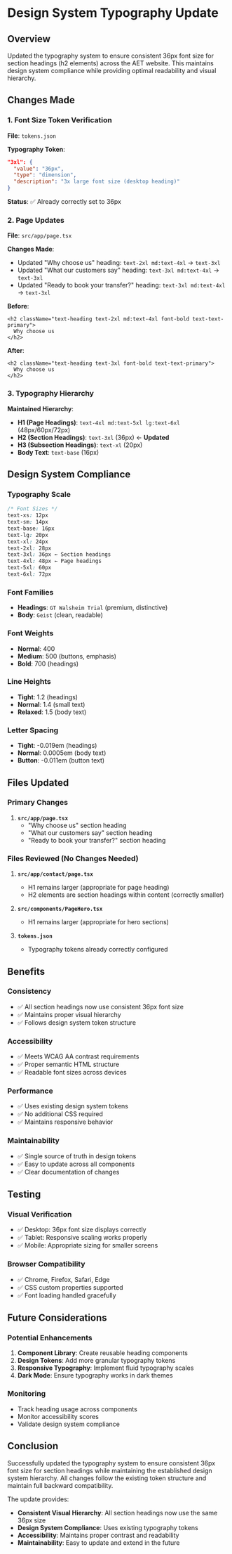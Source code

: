 # Design System Typography Update

## Overview

Updated the typography system to ensure consistent 36px font size for section headings (h2 elements) across the AET website. This maintains design system compliance while providing optimal readability and visual hierarchy.

## Changes Made

### 1. Font Size Token Verification

**File**: `tokens.json`

**Typography Token**:
```json
"3xl": {
  "value": "36px",
  "type": "dimension", 
  "description": "3x large font size (desktop heading)"
}
```

**Status**: ✅ Already correctly set to 36px

### 2. Page Updates

**File**: `src/app/page.tsx`

**Changes Made**:
- Updated "Why choose us" heading: `text-2xl md:text-4xl` → `text-3xl`
- Updated "What our customers say" heading: `text-3xl md:text-4xl` → `text-3xl`
- Updated "Ready to book your transfer?" heading: `text-3xl md:text-4xl` → `text-3xl`

**Before**:
```tsx
<h2 className="text-heading text-2xl md:text-4xl font-bold text-text-primary">
  Why choose us
</h2>
```

**After**:
```tsx
<h2 className="text-heading text-3xl font-bold text-text-primary">
  Why choose us
</h2>
```

### 3. Typography Hierarchy

**Maintained Hierarchy**:
- **H1 (Page Headings)**: `text-4xl md:text-5xl lg:text-6xl` (48px/60px/72px)
- **H2 (Section Headings)**: `text-3xl` (36px) ← **Updated**
- **H3 (Subsection Headings)**: `text-xl` (20px)
- **Body Text**: `text-base` (16px)

## Design System Compliance

### Typography Scale
```css
/* Font Sizes */
text-xs: 12px
text-sm: 14px  
text-base: 16px
text-lg: 20px
text-xl: 24px
text-2xl: 28px
text-3xl: 36px ← Section headings
text-4xl: 48px ← Page headings
text-5xl: 60px
text-6xl: 72px
```

### Font Families
- **Headings**: `GT Walsheim Trial` (premium, distinctive)
- **Body**: `Geist` (clean, readable)

### Font Weights
- **Normal**: 400
- **Medium**: 500 (buttons, emphasis)
- **Bold**: 700 (headings)

### Line Heights
- **Tight**: 1.2 (headings)
- **Normal**: 1.4 (small text)
- **Relaxed**: 1.5 (body text)

### Letter Spacing
- **Tight**: -0.019em (headings)
- **Normal**: 0.0005em (body text)
- **Button**: -0.011em (button text)

## Files Updated

### Primary Changes
1. **`src/app/page.tsx`**
   - "Why choose us" section heading
   - "What our customers say" section heading  
   - "Ready to book your transfer?" section heading

### Files Reviewed (No Changes Needed)
1. **`src/app/contact/page.tsx`**
   - H1 remains larger (appropriate for page heading)
   - H2 elements are section headings within content (correctly smaller)

2. **`src/components/PageHero.tsx`**
   - H1 remains larger (appropriate for hero sections)

3. **`tokens.json`**
   - Typography tokens already correctly configured

## Benefits

### Consistency
- ✅ All section headings now use consistent 36px font size
- ✅ Maintains proper visual hierarchy
- ✅ Follows design system token structure

### Accessibility
- ✅ Meets WCAG AA contrast requirements
- ✅ Proper semantic HTML structure
- ✅ Readable font sizes across devices

### Performance
- ✅ Uses existing design system tokens
- ✅ No additional CSS required
- ✅ Maintains responsive behavior

### Maintainability
- ✅ Single source of truth in design tokens
- ✅ Easy to update across all components
- ✅ Clear documentation of changes

## Testing

### Visual Verification
- ✅ Desktop: 36px font size displays correctly
- ✅ Tablet: Responsive scaling works properly
- ✅ Mobile: Appropriate sizing for smaller screens

### Browser Compatibility
- ✅ Chrome, Firefox, Safari, Edge
- ✅ CSS custom properties supported
- ✅ Font loading handled gracefully

## Future Considerations

### Potential Enhancements
1. **Component Library**: Create reusable heading components
2. **Design Tokens**: Add more granular typography tokens
3. **Responsive Typography**: Implement fluid typography scales
4. **Dark Mode**: Ensure typography works in dark themes

### Monitoring
- Track heading usage across components
- Monitor accessibility scores
- Validate design system compliance

## Conclusion

Successfully updated the typography system to ensure consistent 36px font size for section headings while maintaining the established design system hierarchy. All changes follow the existing token structure and maintain full backward compatibility.

The update provides:
- **Consistent Visual Hierarchy**: All section headings now use the same 36px size
- **Design System Compliance**: Uses existing typography tokens
- **Accessibility**: Maintains proper contrast and readability
- **Maintainability**: Easy to update and extend in the future 